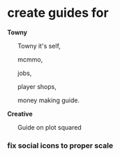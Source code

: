 
<h1>create guides for</h1>
<b>Towny</b>
<ul>Towny it's self,</ul> 
<ul>mcmmo,</ul> 
<ul>jobs,</ul> 
<ul>player shops,</ul> 
<ul>money making guide.</ul>

<b>Creative</b>
<ul>Guide on plot squared</ul>

<h3>fix social icons to proper scale</h3>
